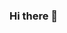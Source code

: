 ### Hi there 👋

<!--
**RichardFelipe-collab/RichardFelipe-collab** is a ✨ _special_ ✨ repository because its `README.md` (this file) appears on your GitHub profile.

Richard Felipe
Contact-me on:
	[<img src="https://img.shields.io/badge/linkedin-%230077B5.svg?&style=for-the-badge&logo=linkedin&logoColor=white" />](https://www.linkedin.com/in/richard-felipe-da-silva-oliveira-1ab55a135/)


